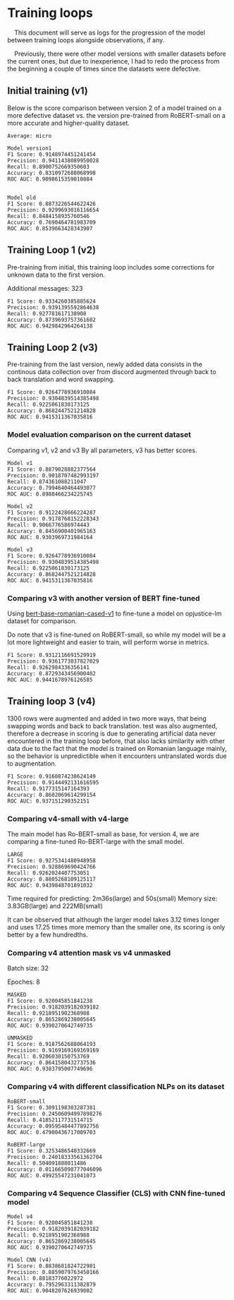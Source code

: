 
# Training loops

&nbsp;&nbsp;&nbsp;&nbsp;This document will serve as logs for the progression of the model between training loops alongside observations, if any.

&nbsp;&nbsp;&nbsp;&nbsp;Previously, there were other model versions with smaller datasets before the current ones, but due to inexperience, I had to redo the process from the beginning a couple of times since the datasets were defective.

## Initial training (v1)

Below is the score comparison between version 2 of a model trained on a more defective dataset vs. the version pre-trained from RoBERT-small on a more accurate and higher-quality dataset.

```
Average: micro

Model version1
F1 Score: 0.9148974451241454
Precision: 0.9411438089950028
Recall: 0.8900752669350603   
Accuracy: 0.8310972688068998 
ROC AUC: 0.9098615359010884  


Model old
F1 Score: 0.8873226544622426
Precision: 0.9299693016116654
Recall: 0.8484158935760546   
Accuracy: 0.7690464781983709
ROC AUC: 0.8539663428343907
```

## Training Loop 1 (v2)

Pre-training from initial, this training loop includes some corrections for unknown data to the first version.

Additional messages: 323

```
F1 Score: 0.9334260385885624
Precision: 0.9391395592864638
Recall: 0.927781617138908
Accuracy: 0.8739693757361602
ROC AUC: 0.9429842964264138
```

## Training Loop 2 (v3)

Pre-training from the last version, newly added data consists in the continous data collection over from discord augmented through back to back translation and word swapping.

```
F1 Score: 0.9264778936910084
Precision: 0.9304839514385498
Recall: 0.9225061830173125
Accuracy: 0.8682447521214828
ROC AUC: 0.9415311367035816
```

### Model evaluation comparison on the current dataset

Comparing v1, v2 and v3
By all parameters, v3 has better scores.

```
Model v1
F1 Score: 0.8879028882377564
Precision: 0.9018707482993197
Recall: 0.874361088211047    
Accuracy: 0.7994640464493077 
ROC AUC: 0.8988466234225745

Model v2
F1 Score: 0.9122428666224287
Precision: 0.9178768152228343
Recall: 0.9066776586974443   
Accuracy: 0.8456900401965163 
ROC AUC: 0.9303969731984164  

Model v3
F1 Score: 0.9264778936910084
Precision: 0.9304839514385498
Recall: 0.9225061830173125   
Accuracy: 0.8682447521214828 
ROC AUC: 0.9415311367035816
```

### Comparing v3 with another version of BERT fine-tuned
Using [bert-base-romanian-cased-v1](https://huggingface.co/dumitrescustefan/bert-base-romanian-cased-v1) to fine-tune a model on opjustice-lm dataset for comparison.

Do note that v3 is fine-tuned on RoBERT-small, so while my model will be a lot more lightweight and easier to train, will perform worse in metrics.

```
F1 Score: 0.9312116691529919
Precision: 0.9361773037827029
Recall: 0.9262984336356141
Accuracy: 0.8729343456900402
ROC AUC: 0.9441678976126585
```

## Training loop 3 (v4)
1300 rows were augmented and added in two more ways, that being swapping words and back to back translation.
test was also augmented, therefore a decrease in scoring is due to generating artificial data never encountered in the training loop before, that also lacks similarity with other data due to the fact that the model is trained on Romanian language mainly, so the behavior is unpredictible when it encounters untranslated words due to augmentation.

```
F1 Score: 0.9160874238624149
Precision: 0.9144492131616595
Recall: 0.9177315147164393
Accuracy: 0.8602069614299154
ROC AUC: 0.937151290352151
```

### Comparing v4-small with v4-large
The main model has Ro-BERT-small as base, for version 4, we are comparing a fine-tuned Ro-BERT-large with the small model.

```
LARGE
F1 Score: 0.9275341480948958
Precision: 0.928869690424766
Recall: 0.9262024407753051
Accuracy: 0.8805268109125117
ROC AUC: 0.9439848701891032
```

Time required for predicting: 2m36s(large) and 50s(small)
Memory size: 3.83GB(large) and 222MB(small)

It can be observed that although the larger model takes 3.12 times longer and uses 17.25 times more memory than the smaller one, its scoring is only better by a few hundredths.

### Comparing v4 attention mask vs v4 unmasked
Batch size: 32

Epoches: 8
```
MASKED
F1 Score: 0.920045851841238
Precision: 0.9182039182039182
Recall: 0.9218951902368988
Accuracy: 0.8652869238005645
ROC AUC: 0.9390270642749735

UNMASKED
F1 Score: 0.9187562688064193
Precision: 0.9169169169169169
Recall: 0.9206030150753769
Accuracy: 0.8641580432737536
ROC AUC: 0.9383795007749696
```

### Comparing v4 with different classification NLPs on its dataset

```
RoBERT-small
F1 Score: 0.3091198303287381
Precision: 0.24506094997898276
Recall: 0.41852117731514715   
Accuracy: 0.09595484477892756 
ROC AUC: 0.47900436717009703
```

```
RoBERT-large
F1 Score: 0.3253486540332669
Precision: 0.24018333561362704
Recall: 0.504091888011486
Accuracy: 0.011665098777046096
ROC AUC: 0.49925547231041073
```

### Comparing v4 Sequence Classifier (CLS) with CNN fine-tuned model
```
Model v4
F1 Score: 0.920045851841238
Precision: 0.9182039182039182
Recall: 0.9218951902368988
Accuracy: 0.8652869238005645
ROC AUC: 0.9390270642749735
```

```
Model CNN (v4)
F1 Score: 0.8838681824722981
Precision: 0.8859079763450166
Recall: 0.88183776022972
Accuracy: 0.7952963311382879
ROC AUC: 0.9048207626939002
```